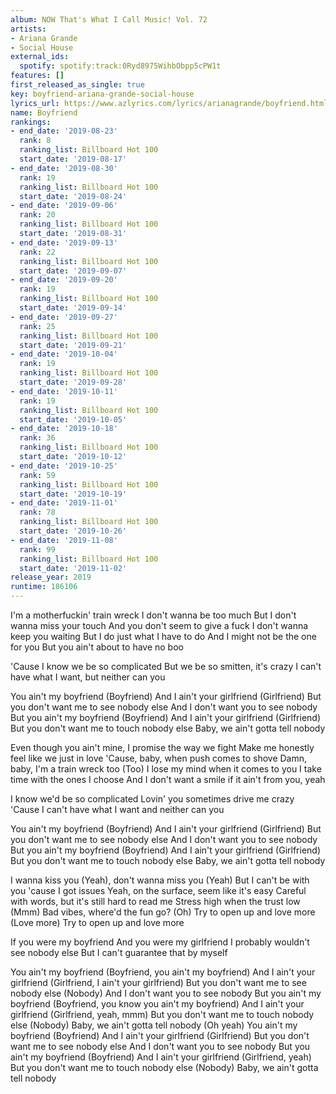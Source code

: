 ```yaml
---
album: NOW That's What I Call Music! Vol. 72
artists:
- Ariana Grande
- Social House
external_ids:
  spotify: spotify:track:0Ryd8975WihbObpp5cPW1t
features: []
first_released_as_single: true
key: boyfriend-ariana-grande-social-house
lyrics_url: https://www.azlyrics.com/lyrics/arianagrande/boyfriend.html
name: Boyfriend
rankings:
- end_date: '2019-08-23'
  rank: 8
  ranking_list: Billboard Hot 100
  start_date: '2019-08-17'
- end_date: '2019-08-30'
  rank: 19
  ranking_list: Billboard Hot 100
  start_date: '2019-08-24'
- end_date: '2019-09-06'
  rank: 20
  ranking_list: Billboard Hot 100
  start_date: '2019-08-31'
- end_date: '2019-09-13'
  rank: 22
  ranking_list: Billboard Hot 100
  start_date: '2019-09-07'
- end_date: '2019-09-20'
  rank: 19
  ranking_list: Billboard Hot 100
  start_date: '2019-09-14'
- end_date: '2019-09-27'
  rank: 25
  ranking_list: Billboard Hot 100
  start_date: '2019-09-21'
- end_date: '2019-10-04'
  rank: 19
  ranking_list: Billboard Hot 100
  start_date: '2019-09-28'
- end_date: '2019-10-11'
  rank: 19
  ranking_list: Billboard Hot 100
  start_date: '2019-10-05'
- end_date: '2019-10-18'
  rank: 36
  ranking_list: Billboard Hot 100
  start_date: '2019-10-12'
- end_date: '2019-10-25'
  rank: 59
  ranking_list: Billboard Hot 100
  start_date: '2019-10-19'
- end_date: '2019-11-01'
  rank: 78
  ranking_list: Billboard Hot 100
  start_date: '2019-10-26'
- end_date: '2019-11-08'
  rank: 99
  ranking_list: Billboard Hot 100
  start_date: '2019-11-02'
release_year: 2019
runtime: 186106
---
```

I'm a motherfuckin' train wreck
I don't wanna be too much
But I don't wanna miss your touch
And you don't seem to give a fuck
I don't wanna keep you waiting
But I do just what I have to do
And I might not be the one for you
But you ain't about to have no boo

'Cause I know we be so complicated
But we be so smitten, it's crazy
I can't have what I want, but neither can you

You ain't my boyfriend (Boyfriend)
And I ain't your girlfriend (Girlfriend)
But you don't want me to see nobody else
And I don't want you to see nobody
But you ain't my boyfriend (Boyfriend)
And I ain't your girlfriend (Girlfriend)
But you don't want me to touch nobody else
Baby, we ain't gotta tell nobody


Even though you ain't mine, I promise the way we fight
Make me honestly feel like we just in love
'Cause, baby, when push comes to shove
Damn, baby, I'm a train wreck too (Too)
I lose my mind when it comes to you
I take time with the ones I choose
And I don't want a smile if it ain't from you, yeah

I know we'd be so complicated
Lovin' you sometimes drive me crazy
'Cause I can't have what I want and neither can you


You ain't my boyfriend (Boyfriend)
And I ain't your girlfriend (Girlfriend)
But you don't want me to see nobody else
And I don't want you to see nobody
But you ain't my boyfriend (Boyfriend)
And I ain't your girlfriend (Girlfriend)
But you don't want me to touch nobody else
Baby, we ain't gotta tell nobody


I wanna kiss you (Yeah), don't wanna miss you (Yeah)
But I can't be with you 'cause I got issues
Yeah, on the surface, seem like it's easy
Careful with words, but it's still hard to read me
Stress high when the trust low (Mmm)
Bad vibes, where'd the fun go? (Oh)
Try to open up and love more (Love more)
Try to open up and love more


If you were my boyfriend
And you were my girlfriend
I probably wouldn't see nobody else
But I can't guarantee that by myself


You ain't my boyfriend (Boyfriend, you ain't my boyfriend)
And I ain't your girlfriend (Girlfriend, I ain't your girlfriend)
But you don't want me to see nobody else (Nobody)
And I don't want you to see nobody
But you ain't my boyfriend (Boyfriend, you know you ain't my boyfriend)
And I ain't your girlfriend (Girlfriend, yeah, mmm)
But you don't want me to touch nobody else (Nobody)
Baby, we ain't gotta tell nobody (Oh yeah)
You ain't my boyfriend (Boyfriend)
And I ain't your girlfriend (Girlfriend)
But you don't want me to see nobody else
And I don't want you to see nobody
But you ain't my boyfriend (Boyfriend)
And I ain't your girlfriend (Girlfriend, yeah)
But you don't want me to touch nobody else (Nobody)
Baby, we ain't gotta tell nobody
